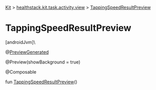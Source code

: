 
[Kit](../../kit.html) > [healthstack.kit.task.activity.view](index.html) > [TappingSpeedResultPreview](-tapping-speed-result-preview.html)



# TappingSpeedResultPreview



[androidJvm]\




@[PreviewGenerated](../healthstack.kit.annotation/-preview-generated/index.html)



@Preview(showBackground = true)



@Composable



fun [TappingSpeedResultPreview](-tapping-speed-result-preview.html)()




